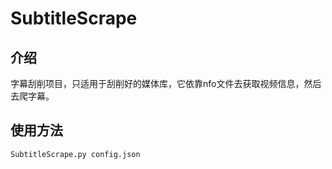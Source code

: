 # SubtitleScrape

## 介绍

字幕刮削项目，只适用于刮削好的媒体库，它依靠nfo文件去获取视频信息，然后去爬字幕。

## 使用方法

    SubtitleScrape.py config.json
